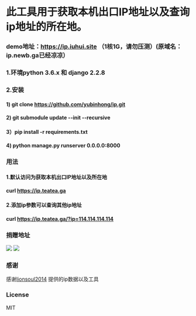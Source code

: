 # 此工具用于获取本机出口IP地址以及查询ip地址的所在地。
### demo地址：https://ip.iuhui.site  （1核1G，请勿压测）(原域名：ip.newb.ga已经凉凉）
### 1.环境python 3.6.x  和 django 2.2.8
### 2.安装
#### 1) git clone https://github.com/yubinhong/ip.git
#### 2) git submodule update --init --recursive
#### 3）pip install -r requirements.txt
#### 4) python manage.py runserver 0.0.0.0:8000

### 用法
#### 1.默认访问为获取本机出口IP地址以及所在地
#### curl https://ip.teatea.ga

#### 2.添加ip参数可以查询其他ip地址
#### curl https://ip.teatea.ga/?ip=114.114.114.114

### 捐赠地址
![](https://res.cloudinary.com/dc6pgic7p/image/upload/v1553325075/weixin.jpg)
![](https://res.cloudinary.com/dc6pgic7p/image/upload/v1553241343/zhifubao.png)

### 感谢
感谢[lionsoul2014](https://github.com/lionsoul2014/ip2region) 提供的ip数据以及工具
### License
MIT
